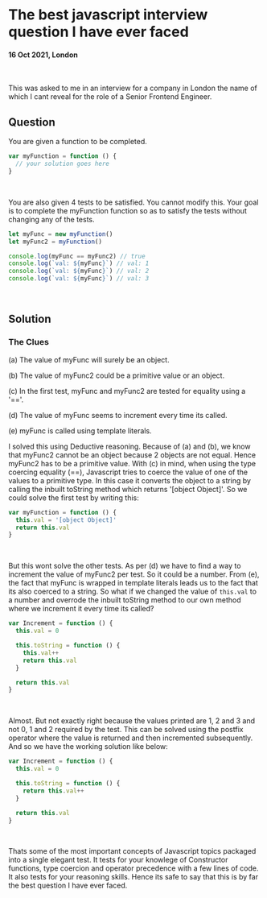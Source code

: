 # The best javascript interview question I have ever faced

#### 16 Oct 2021, London

&nbsp;

This was asked to me in an interview for a company in London the name of which I
cant reveal for the role of a Senior Frontend Engineer.

## Question

You are given a function to be completed.

```js
var myFunction = function () {
  // your solution goes here
}
```

&nbsp;

You are also given 4 tests to be satisfied. You cannot modify this. Your goal is
to complete the myFunction function so as to satisfy the tests without changing
any of the tests.

```js
let myFunc = new myFunction()
let myFunc2 = myFunction()

console.log(myFunc == myFunc2) // true
console.log(`val: ${myFunc}`) // val: 1
console.log(`val: ${myFunc}`) // val: 2
console.log(`val: ${myFunc}`) // val: 3
```

&nbsp;

## Solution

### The Clues

(a) The value of myFunc will surely be an object.

(b) The value of myFunc2 could be a primitive value or an object.

(c) In the first test, myFunc and myFunc2 are tested for equality using a '=='.

(d) The value of myFunc seems to increment every time its called.

(e) myFunc is called using template literals.

I solved this using Deductive reasoning. Because of (a) and (b), we know that
myFunc2 cannot be an object because 2 objects are not equal. Hence myFunc2 has
to be a primitive value. With (c) in mind, when using the type coercing equality
(==), Javascript tries to coerce the value of one of the values to a primitive
type. In this case it converts the object to a string by calling the inbuilt
toString method which returns '[object Object]'. So we could solve the first
test by writing this:

```js
var myFunction = function () {
  this.val = '[object Object]'
  return this.val
}
```

&nbsp;

But this wont solve the other tests. As per (d) we have to find a way to
increment the value of myFunc2 per test. So it could be a number. From (e), the
fact that myFunc is wrapped in template literals leads us to the fact that its
also coerced to a string. So what if we changed the value of `this.val` to a
number and overrode the inbuilt toString method to our own method where we
increment it every time its called?

```js
var Increment = function () {
  this.val = 0

  this.toString = function () {
    this.val++
    return this.val
  }

  return this.val
}
```

&nbsp;

Almost. But not exactly right because the values printed are 1, 2 and 3 and not
0, 1 and 2 required by the test. This can be solved using the postfix operator
where the value is returned and then incremented subsequently. And so we have
the working solution like below:

```js
var Increment = function () {
  this.val = 0

  this.toString = function () {
    return this.val++
  }

  return this.val
}
```

&nbsp;

Thats some of the most important concepts of Javascript topics packaged into a
single elegant test. It tests for your knowlege of Constructor functions, type
coercion and operator precedence with a few lines of code. It also tests for
your reasoning skills. Hence its safe to say that this is by far the best
question I have ever faced.
